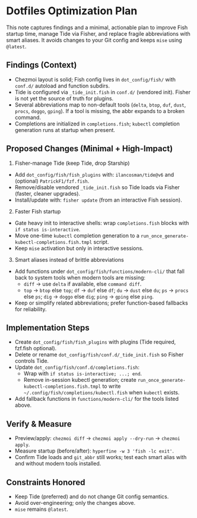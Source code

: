 # Dotfiles Optimization Plan

This note captures findings and a minimal, actionable plan to improve Fish startup time, manage Tide via Fisher, and replace fragile abbreviations with smart aliases. It avoids changes to your Git config and keeps `mise` using `@latest`.

## Findings (Context)
- Chezmoi layout is solid; Fish config lives in `dot_config/fish/` with `conf.d/` autoload and function subdirs.
- Tide is configured via `_tide_init.fish` in `conf.d/` (vendored init). Fisher is not yet the source of truth for plugins.
- Several abbreviations map to non-default tools (`delta`, `btop`, `duf`, `dust`, `procs`, `doggo`, `gping`). If a tool is missing, the abbr expands to a broken command.
- Completions are initialized in `completions.fish`; `kubectl` completion generation runs at startup when present.

## Proposed Changes (Minimal + High-Impact)
1) Fisher-manage Tide (keep Tide, drop Starship)
- Add `dot_config/fish/fish_plugins` with: `ilancosman/tide@v6` and (optional) `PatrickF1/fzf.fish`.
- Remove/disable vendored `_tide_init.fish` so Tide loads via Fisher (faster, cleaner upgrades).
- Install/update with: `fisher update` (from an interactive Fish session).

2) Faster Fish startup
- Gate heavy init to interactive shells: wrap `completions.fish` blocks with `if status is-interactive`.
- Move one-time `kubectl` completion generation to a `run_once_generate-kubectl-completions.fish.tmpl` script.
- Keep `mise` activation but only in interactive sessions.

3) Smart aliases instead of brittle abbreviations
- Add functions under `dot_config/fish/functions/modern-cli/` that fall back to system tools when modern tools are missing:
  - `diff` → use `delta` if available, else `command diff`.
  - `top` → `btop` else `top`; `df` → `duf` else `df`; `du` → `dust` else `du`; `ps` → `procs` else `ps`; `dig` → `doggo` else `dig`; `ping` → `gping` else `ping`.
- Keep or simplify related abbreviations; prefer function-based fallbacks for reliability.

## Implementation Steps
- Create `dot_config/fish/fish_plugins` with plugins (Tide required, fzf.fish optional).
- Delete or rename `dot_config/fish/conf.d/_tide_init.fish` so Fisher controls Tide.
- Update `dot_config/fish/conf.d/completions.fish`:
  - Wrap with `if status is-interactive; ...; end`.
  - Remove in-session kubectl generation; create `run_once_generate-kubectl-completions.fish.tmpl` to write `~/.config/fish/completions/kubectl.fish` when `kubectl` exists.
- Add fallback functions in `functions/modern-cli/` for the tools listed above.

## Verify & Measure
- Preview/apply: `chezmoi diff` → `chezmoi apply --dry-run` → `chezmoi apply`.
- Measure startup (before/after): `hyperfine -w 3 'fish -lc exit'`.
- Confirm Tide loads and `git_abbr` still works; test each smart alias with and without modern tools installed.

## Constraints Honored
- Keep Tide (preferred) and do not change Git config semantics.
- Avoid over-engineering; only the changes above.
- `mise` remains `@latest`.
